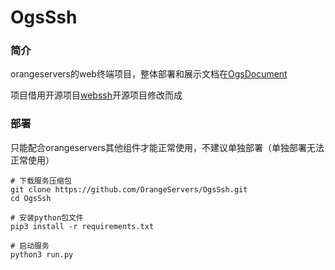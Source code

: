 # OgsSsh

### 简介
orangeservers的web终端项目，整体部署和展示文档在[OgsDocument](https://github.com/OrangeServers/OgsDocument)

项目借用开源项目[webssh](https://github.com/huashengdun/webssh)开源项目修改而成

### 部署

只能配合orangeservers其他组件才能正常使用，不建议单独部署（单独部署无法正常使用）

```shell
# 下载服务压缩包
git clone https://github.com/OrangeServers/OgsSsh.git
cd OgsSsh

# 安装python包文件
pip3 install -r requirements.txt

# 启动服务
python3 run.py
```

